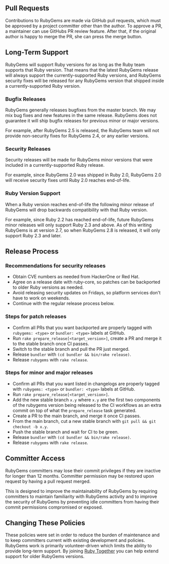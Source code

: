 ## Pull Requests

Contributions to RubyGems are made via GitHub pull requests, which must be
approved by a project committer other than the author. To approve a PR, a
maintainer can use GitHubs PR review feature. After that, if the original author
is happy to merge the PR, she can press the merge button.

## Long-Term Support

RubyGems will support Ruby versions for as long as the Ruby team supports that
Ruby version. That means that the latest RubyGems release will always support
the currently-supported Ruby versions, and RubyGems security fixes will be
released for any RubyGems version that shipped inside a currently-supported
Ruby version.

### Bugfix Releases

RubyGems generally releases bugfixes from the master branch. We may mix bug
fixes and new features in the same release. RubyGems does not guarantee it
will ship bugfix releases for previous minor or major versions.

For example, after RubyGems 2.5 is released, the RubyGems team will not
provide non-security fixes for RubyGems 2.4, or any earlier versions.

### Security Releases

Security releases will be made for RubyGems minor versions that were included
in a currently-supported Ruby release.

For example, since RubyGems 2.0 was shipped in Ruby 2.0, RubyGems 2.0 will
receive security fixes until Ruby 2.0 reaches end-of-life.

### Ruby Version Support

When a Ruby version reaches end-of-life the following minor release of
RubyGems will drop backwards compatibility with that Ruby version.

For example, since Ruby 2.2 has reached end-of-life, future RubyGems minor
releases will only support Ruby 2.3 and above. As of this writing RubyGems is
at version 2.7, so when RubyGems 2.8 is released, it will only support Ruby
2.3 and later.

## Release Process

### Recommendations for security releases

*   Obtain CVE numbers as needed from HackerOne or Red Hat.
*   Agree on a release date with ruby-core, so patches can be backported to
    older Ruby versions as needed.
*   Avoid releasing security updates on Fridays, so platform services don't
    have to work on weekends.
*   Continue with the regular release process below.

### Steps for patch releases

*   Confirm all PRs that you want backported are properly tagged with `rubygems:
    <type>` or `bundler: <type>` labels at GitHub.
*   Run `rake prepare_release[<target_version>]`, create a PR and merge it
    to the stable branch once CI passes.
*   Switch to the stable branch and pull the PR just merged.
*   Release `bundler` with `(cd bundler && bin/rake release)`.
*   Release `rubygems` with `rake release`.

### Steps for minor and major releases

*   Confirm all PRs that you want listed in changelogs are properly tagged with
    `rubygems: <type>` or `bundler: <type>` labels at GitHub.
*   Run `rake prepare_release[<target_version>]`.
*   Add the new stable branch `x.y` where `x.y` are the first two components of
    the rubygems version being released to the CI workflows as an extra commit
    on top of what the `prepare_release` task generated.
*   Create a PR to the main branch, and merge it once CI passes.
*   From the main branch, cut a new stable branch with `git pull && git checkout
    -b x.y`.
*   Push the stable branch and wait for CI to be green.
*   Release `bundler` with `(cd bundler && bin/rake release)`.
*   Release `rubygems` with `rake release`.

## Committer Access

RubyGems committers may lose their commit privileges if they are inactive for
longer than 12 months. Committer permission may be restored upon request by
having a pull request merged.

This is designed to improve the maintainability of RubyGems by requiring
committers to maintain familiarity with RubyGems activity and to improve the
security of RubyGems by preventing idle committers from having their commit
permissions compromised or exposed.

## Changing These Policies

These policies were set in order to reduce the burden of maintenance and to
keep committers current with existing development and policies. RubyGems work
is primarily volunteer-driven which limits the ability to provide long-term
support. By joining [Ruby Together](https://rubytogether.org) you can help
extend support for older RubyGems versions.
